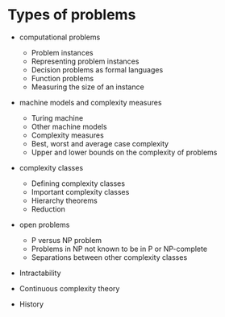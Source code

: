 # Types of problems

- computational problems
  - Problem instances
  - Representing problem instances
  - Decision problems as formal languages
  - Function problems
  - Measuring the size of an instance

- machine models and complexity measures
  - Turing machine
  - Other machine models
  - Complexity measures
  - Best, worst and average case complexity
  - Upper and lower bounds on the complexity of problems

- complexity classes
  - Defining complexity classes
  - Important complexity classes
  - Hierarchy theorems
  - Reduction

- open problems
  - P versus NP problem
  - Problems in NP not known to be in P or NP-complete
  - Separations between other complexity classes

- Intractability
- Continuous complexity theory
- History
